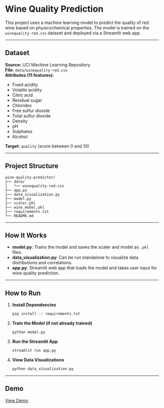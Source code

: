 
# Wine Quality Prediction

This project uses a machine learning model to predict the quality of red wine based on physicochemical properties. The model is trained on the `winequality-red.csv` dataset and deployed via a Streamlit web app.

---

## Dataset

**Source:** UCI Machine Learning Repository  
**File:** `data/winequality-red.csv`  
**Attributes (11 features):**

- Fixed acidity  
- Volatile acidity  
- Citric acid  
- Residual sugar  
- Chlorides  
- Free sulfur dioxide  
- Total sulfur dioxide  
- Density  
- pH  
- Sulphates  
- Alcohol  

**Target:** `quality` (score between 0 and 10)

---

## Project Structure

```
wine-quality-predictor/
├── data/
│   └── winequality-red.csv
├── app.py
├── data_visualization.py
├── model.py
├── scaler.pkl
├── wine_model.pkl
├── requirements.txt
└── README.md

```

---

## How It Works

- **model.py**: Trains the model and saves the scaler and model as `.pkl` files.
- **data_visualization.py**: Can be run standalone to visualize data distributions and correlations.
- **app.py**: Streamlit web app that loads the model and takes user input for wine quality prediction.

---

## How to Run

1. **Install Dependencies**
   ```bash
   pip install -r requirements.txt
   ```

2. **Train the Model (if not already trained)**
   ```bash
   python model.py
   ```

3. **Run the Streamlit App**
   ```bash
   streamlit run app.py
   ```

4. **View Data Visualizations**
   ```bash
   python data_visualization.py
   ```

--- 

## Demo

[View Demo](https://files.catbox.moe/d9z0jn.mp4)